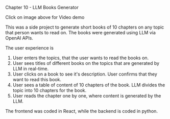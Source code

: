 Chapter 10 - LLM Books Generator

Click on image above for Video demo

This was a side project to generate short books of 10 chapters on any topic that person wants to read on. The books were generated using LLM via OpenAI APIs. 

The user experience is 
1. User enters the topics, that the user wants to read the books on.
2. User sees titles of different books on the topics that are generated by LLM in real-time.
3. User clicks on a book to see it's description. User confirms that they want to read this book.
4. User sees a table of content of 10 chapters of the book. LLM divides the topic into 10 chapters for the book.
5. User reads the chapter one by one, where content is generated by the LLM.


The frontend was coded in React, while the backend is coded in python.

